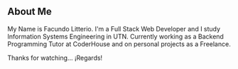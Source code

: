 ## About Me
My Name is Facundo Litterio.
I'm a Full Stack Web Developer and I study Information Systems Engineering in UTN.
Currently working as a Backend Programming Tutor at CoderHouse and on personal projects as a Freelance.

Thanks for watching... ¡Regards!
